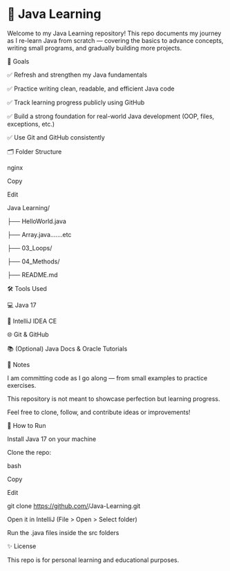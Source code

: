 # 📘 Java Learning
Welcome to my Java Learning repository!
This repo documents my journey as I re-learn Java from scratch — covering the basics to advance concepts, writing small programs, and gradually building more projects.

🧭 Goals

✅ Refresh and strengthen my Java fundamentals

✅ Practice writing clean, readable, and efficient Java code

✅ Track learning progress publicly using GitHub

✅ Build a strong foundation for real-world Java development (OOP, files, exceptions, etc.)

✅ Use Git and GitHub consistently

🗂️ Folder Structure

nginx

Copy

Edit

Java Learning/

├── HelloWorld.java

├── Array.java.......etc

├── 03_Loops/

├── 04_Methods/

├── README.md



🛠 Tools Used

💻 Java 17

🧠 IntelliJ IDEA CE

🌐 Git & GitHub

📚 (Optional) Java Docs & Oracle Tutorials

🧾 Notes

I am committing code as I go along — from small examples to practice exercises.

This repository is not meant to showcase perfection but learning progress.

Feel free to clone, follow, and contribute ideas or improvements!

📌 How to Run

Install Java 17 on your machine

Clone the repo:

bash

Copy

Edit

git clone https://github.com/<your-username>/Java-Learning.git

Open it in IntelliJ (File > Open > Select folder)

Run the .java files inside the src folders


✨ License

This repo is for personal learning and educational purposes.

